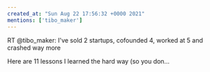 ```yaml
---
created_at: "Sun Aug 22 17:56:32 +0000 2021"
mentions: ['tibo_maker']
---
```


RT @tibo_maker: I've sold 2 startups, cofounded 4, worked at 5 and crashed way more

Here are 11 lessons I learned the hard way (so you don…